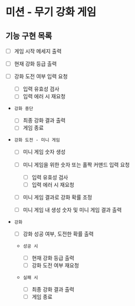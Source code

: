 # 미션 - 무기 강화 게임

## 기능 구현 목록

- [ ] 게임 시작 메세지 출력

- [ ] 현재 강화 등급 출력

- [ ] 강화 도전 여부 입력 요청

  - [ ] 입력 유효성 검사
  - [ ] 입력 에러 시 재요청

- `강화 중단`

  - [ ] 최종 강화 결과 출력
  - [ ] 게임 종료

- `강화 도전 - 미니 게임`

  - [ ] 미니 게임 숫자 생성

  - [ ] 미니 게임을 위한 숫자 또는 홀짝 커맨드 입력 요청

    - [ ] 입력 유효성 검사
    - [ ] 입력 에러 시 재요청

  - [ ] 미니 게임 결과로 강화 확률 조정

  - [ ] 미니 게임 내 생성 숫자 및 미니 게임 결과 출력

- `강화`

  - [ ] 강화 성공 여부, 도전한 확률 출력

  - `성공 시`

    - [ ] 현재 강화 등급 출력
    - [ ] 강화 도전 여부 재요청

  - `실패 시`
    - [ ] 최종 강화 결과 출력
    - [ ] 게임 종료
